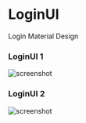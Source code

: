 # LoginUI
Login Material Design

### LoginUI 1
![screenshot](https://user-images.githubusercontent.com/5418230/44955966-e4306500-aec4-11e8-863a-f69369c74c2c.png)

### LoginUI 2
![screenshot](https://user-images.githubusercontent.com/5418230/44957756-48abee00-aede-11e8-8e81-05ccbcb6275f.png)


